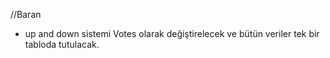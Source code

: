 //Baran

- up and down sistemi Votes olarak değiştirelecek ve bütün veriler tek bir tabloda tutulacak.